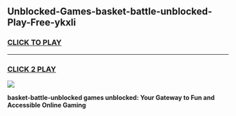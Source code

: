 
## Unblocked-Games-basket-battle-unblocked-Play-Free-ykxli
<h3>
<a href="https://premium76.site?title=basket-battle-unblocked&ref=12A">CLICK TO PLAY</a></h3>
<hr>

<h3>
<a href="https://premium76.site?title=basket-battle-unblocked&ref=12A">CLICK 2 PLAY</a>
  
</h3>

<a href="https://premium76.site?title=basket-battle-unblocked&ref=12A"><img src="https://clearcache.store/games.png"></a>


**basket-battle-unblocked games unblocked: Your Gateway to Fun and Accessible Online Gaming**

